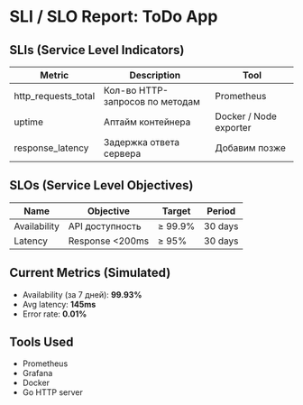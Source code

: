 # SLI / SLO Report: ToDo App

## SLIs (Service Level Indicators)

| Metric              | Description                     | Tool       |
|---------------------|----------------------------------|------------|
| http_requests_total | Кол-во HTTP-запросов по методам | Prometheus |
| uptime              | Аптайм контейнера                | Docker / Node exporter |
| response_latency    | Задержка ответа сервера         | Добавим позже |

## SLOs (Service Level Objectives)

| Name         | Objective      | Target   | Period    |
|--------------|----------------|----------|-----------|
| Availability | API доступность| ≥ 99.9%  | 30 days   |
| Latency      | Response <200ms| ≥ 95%    | 30 days   |

## Current Metrics (Simulated)

- Availability (за 7 дней): **99.93%**
- Avg latency: **145ms**
- Error rate: **0.01%**

## Tools Used
- Prometheus
- Grafana
- Docker
- Go HTTP server
